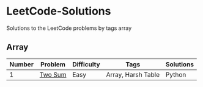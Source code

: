 # LeetCode-Solutions
Solutions to the LeetCode problems by tags
array

## Array

|Number |Problem |Difficulty |Tags |Solutions |
|---    |---     |---        |---  |---       |
|1      |[Two Sum](https://leetcode.com/problems/two-sum/) |Easy |Array, Harsh Table|Python |
